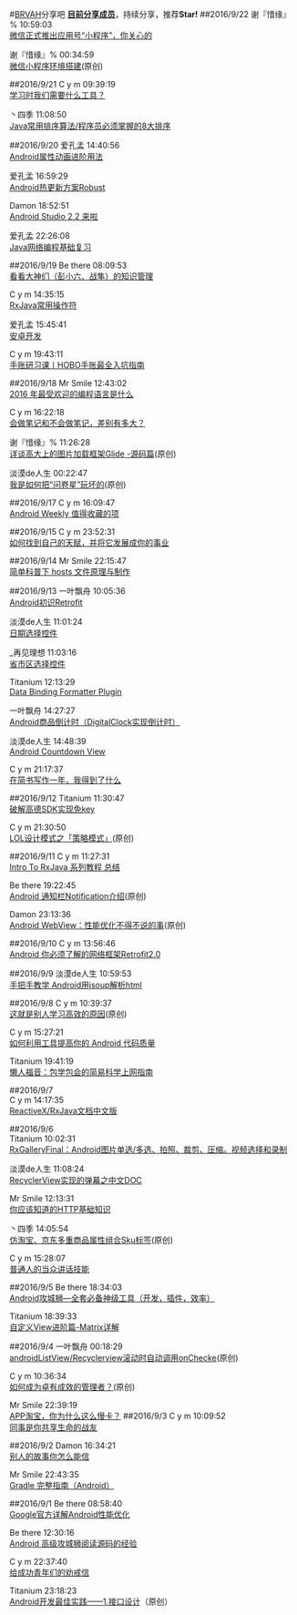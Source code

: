 #[BRVAH](https://github.com/CymChad/BaseRecyclerViewAdapterHelper)分享吧
**[目前分享成员](https://github.com/CymChad/BRVAHST/blob/master/Member.md)**，持续分享，推荐**Star!**
##2016/9/22
谢『惜缘』%  10:59:03  
[微信正式推出应用号“小程序”，你关心的](http://www.tmtpost.com/2479135.html)

 谢『惜缘』%  00:34:59  
[微信小程序环境搭建](http://blog.csdn.net/xiehuimx/article/details/52629657)(原创)

##2016/9/21
C y m  09:39:19  
[学习时我们需要什么工具？](http://mp.weixin.qq.com/s?__biz=MzAwNTc5NjczMQ==&mid=2651812220&idx=1&sn=29f6fc6f2703ec2cd0302db906699e2f&scene=0#wechat_redirect) 

丶四季  11:08:50  
[Java常用排序算法/程序员必须掌握的8大排序](http://blog.csdn.net/qy1387/article/details/7752973)

##2016/9/20
爱孔孟  14:40:56  
[Android属性动画进阶用法](http://url.cn/2FksGeg)

爱孔孟  16:59:29  
[Android热更新方案Robust](http://tech.meituan.com/android_robust.html)

Damon   18:52:51  
[Android Studio 2.2 来啦](http://url.cn/2IrPHzt)

爱孔孟  22:26:08  
[Java网络编程基础复习](http://blog.csdn.net/aikongmeng/article/details/52594818)

##2016/9/19
Be there  08:09:53  
[看看大神们（彭小六、战隼）的知识管理](http://www.jianshu.com/p/2f82bfad36c5?utm_campaign=haruki&utm_content=note&utm_medium=reader_share&utm_source=qq)

C y m  14:35:15  
[RxJava常用操作符](http://www.jianshu.com/p/55838c39beec)

爱孔孟  15:45:41  
[安卓开发](http://www.jianshu.com/collection/2ddd46458740)

C y m  19:43:11  
[手账研习课丨HOBO手账最全入坑指南](http://mp.weixin.qq.com/s?__biz=MzAwNTc5NjczMQ==&mid=2651812202&idx=1&sn=895e44f583e2cdc28de9c218f2ed1a01&scene=1&srcid=0912iZ4bSXzcIzQbfiWIrdBR&from=groupmessage&isappinstalled=0#wechat_redirect)

##2016/9/18
Mr Smile  12:43:02  
[2016 年最受欢迎的编程语言是什么](http://mp.weixin.qq.com/s?__biz=MzA4NTQwNDcyMA==&mid=2650662233&idx=1&sn=237bbf3d12cddf4094b76c064f658389&scene=1&srcid=09180ymQTxA5UHnJGhdB0O62#rd)

C y m  16:22:18   
[会做笔记和不会做笔记，差别有多大？](http://www.jianshu.com/p/1f0b0aa9e55e)

谢『惜缘』%  11:26:28  
[详谈高大上的图片加载框架Glide -源码篇](http://blog.csdn.net/xiehuimx/article/details/52550990)(原创)

淡漠de人生  00:22:47  
[我是如何把“问卷星”玩坏的](http://www.jianshu.com/p/598b9dfcfaec)(原创)

##2016/9/17
C y m  16:09:47  
[Android Weekly 值得收藏的项](http://frodoking.github.io/2016/03/01/android-weekly/)

##2016/9/15
C y m  23:52:31  
[如何找到自己的天赋，并将它发展成你的事业](http://www.jianshu.com/p/cbfcefec2947)

##2016/9/14
Mr Smile  22:15:47  
[简单科普下 hosts 文件原理与制作](https://gold.xitu.io/entry/57c051767db2a20068f2b000)

##2016/9/13
一叶飘舟  10:05:36  
[Android初识Retrofit](http://blog.csdn.net/jdsjlzx/article/details/52015347)

淡漠de人生  11:01:24  
[日期选择控件](https://github.com/mrfluency/Time-Selector)

_再见理想  11:03:16  
[省市区选择控件](https://github.com/a5533348/RegionSelector) 

Titanium  12:13:29  
[Data Binding Formatter Plugin](https://zhuanlan.zhihu.com/p/22427306)

一叶飘舟  14:27:27  
[Android商品倒计时（DigitalClock实现倒计时）](http://blog.csdn.net/jdsjlzx/article/details/51996466)

淡漠de人生  14:48:39  
[Android Countdown View](https://github.com/iwgang/CountdownView)

C y m  21:17:37  
[在简书写作一年，我得到了什么](http://www.jianshu.com/p/c5f3bd6836a9)

##2016/9/12
Titanium  11:30:47  
[破解高德SDK实现免key](http://caiyao.name/2016/09/10/%E7%A0%B4%E8%A7%A3%E9%AB%98%E5%BE%B7SDK%E5%AE%9E%E7%8E%B0%E5%85%8Dkey/)

C y m  21:30:50   
[LOL设计模式之「策略模式」](http://gold.xitu.io/post/57d65eac7db2a200684109dc)(原创)

##2016/9/11
C y m  11:27:31  
[Intro To RxJava 系列教程 总结](http://blog.chengyunfeng.com/?p=983)

Be there  19:22:45  
[Android 通知栏Notification介绍](http://www.jianshu.com/p/8c7558f4914b?utm_campaign=haruki&utm_content=note&utm_medium=reader_share&utm_source=qq)(原创)

Damon   23:13:36  
[Android WebView：性能优化不得不说的事](http://motalks.cn/2016/09/11/Android-WebView-JavaScript-3/)(原创)

##2016/9/10
C y m  13:56:46  
[Android 你必须了解的网络框架Retrofit2.0](http://www.jianshu.com/p/a94e38636fde)

##2016/9/9
淡漠de人生  10:59:53  
[手把手教学 Android用jsoup解析html](http://www.jianshu.com/p/a620a2664f58)

##2016/9/8
C y m  10:39:37  
[这就是别人学习高效的原因](http://www.jianshu.com/p/f01ec37c61e2)(原创)

C y m  15:27:21  
[如何利用工具提高你的 Android 代码质量](http://www.open-open.com/lib/view/open1436497439973.html)

Titanium  19:41:19  
[懒人福音：包学包会的简易科学上网指南](https://www.loyalsoldier.me/an-easy-guideline-to-fuck-the-gfw/)

##2016/9/7  
C y m  14:17:35  
[ReactiveX/RxJava文档中文版](https://mcxiaoke.gitbooks.io/rxdocs/content/Intro.html)

##2016/9/6  
Titanium  10:02:31  
[RxGalleryFinal：Android图片单选/多选、拍照、裁剪、压缩。视频选择和录制](https://github.com/FinalTeam/RxGalleryFinal)

淡漠de人生  11:08:24  
[RecyclerView实现的弹幕之中文DOC](http://www.jianshu.com/p/6649f5239aef#)

Mr Smile  12:13:31  
[你应该知道的HTTP基础知识](http://www.jianshu.com/p/e544b7a76dac?utm_campaign=haruki&utm_content=note&utm_medium=reader_share&utm_source=qq)

丶四季  14:05:54  
[仿淘宝、京东多重商品属性组合Sku标签](http://blog.csdn.net/qq_32763839/article/details/52449037)(原创)

C y m  15:28:07  
[普通人的当众讲话技能](http://zhibimo.com/read/xiaolai/wo-ye-you-hua-yao-shuo--pu-tong-ren-de-jiang-yan-ji-neng/)

##2016/9/5
Be there  18:34:03  
[Android攻城狮—全套必备神级工具（开发，插件，效率）](http://www.jianshu.com/p/0911efbf8009?f=tt&hmsr=toutiao.io&utm_medium=toutiao.io&utm_source=toutiao.io)

Titanium  18:39:33  
[自定义View进阶篇-Matrix详解](http://www.gcssloop.com/customview/Matrix_Method/)

##2016/9/4
一叶飘舟  00:18:29  
[androidListView/Recyclerview滚动时自动调用onChecke](http://blog.csdn.net/jdsjlzx/article/details/52426868)(原创)

C y m  10:36:34  
[如何成为卓有成效的管理者？](http://www.jianshu.com/p/9240d7cbbb37)(原创)

Mr Smile  22:39:19  
[APP淘宝，你为什么这么慢卡？](http://www.jianshu.com/p/423b77c15af3)
##2016/9/3
C y m  10:09:52  
[同事是你共享生命的战友](http://mp.weixin.qq.com/s?__biz=MzAwMDgyMTA3Mg==&mid=2650056932&idx=1&sn=7fe1887d2aa0f2a0fc2a4ee91e35ab28&scene=0#wechat_redirect)

##2016/9/2
Damon   16:34:21  
[别人的故事你怎么能信](http://mp.weixin.qq.com/s?__biz=MzAwMDgyMTA3Mg==&mid=2650056918&idx=1&sn=08839ca4bb566e790cf4917b58bef7f5&scene=1&srcid=0902WhRA3m3ISgGFisay5T5L#rd)

Mr Smile  22:43:35  
[Gradle 完整指南（Android）](https://gold.xitu.io/entry/57c7a00e0a2b58006b1a1358)

##2016/9/1
Be there  08:58:40  
[Google官方详解Android性能优化](http://blog.csdn.net/chivalrousman/article/details/51553114)

Be there  12:30:16  
[Android 高级攻城狮阅读源码的经验](http://www.jianshu.com/p/be86e5678252?f=tt&hmsr=toutiao.io&utm_medium=toutiao.io&utm_source=toutiao.io)

C y m  22:37:40  
[给成功青年们的劝戒信](http://mp.weixin.qq.com/s?__biz=MjM5ODIyMTE0MA==&mid=2650968627&idx=1&sn=d719d254b9f691b92fd84f3facb56eb6&chksm=bd3836088a4fbf1e5e39f2a3e8c0c416dbbdca0d58fd62e1c60b6b1507f4511f375973e68185&scene=0#wechat_redirect)

Titanium  23:18:23  
[Android开发最佳实践——1.接口设计](http://loshine.me/2016/09/01/android-best-practice-p1-interface-design/)（原创）


